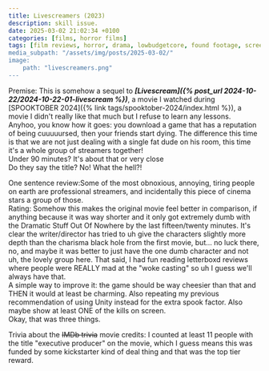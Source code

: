 ```yaml
---
title: Livescreamers (2023)
description: skill issue.
date: 2025-03-02 21:02:34 +0100
categories: [films, horror films]
tags: [film reviews, horror, drama, lowbudgetcore, found footage, screenlife, influencers!, the internet is scary, there was an attempt, featuring the most obnoxious people on earth, they don't say the title]
media_subpath: "/assets/img/posts/2025-03-02/"
image:
    path: "livescreamers.png"
---
```

<span class="reviewsection">Premise:</span> This is somehow a sequel to ***[Livescream]({% post_url 2024-10-22/2024-10-22-01-livescream %})***, a movie I watched during [SPOOKTOBER 2024]({% link tags/spooktober-2024/index.html %}), a movie I didn't really like that much but I refuse to learn any lessons.<br/>Anyhoo, you know how it goes: you download a game that has a reputation of being cuuuuursed, then your friends start dying. The difference this time is that we are not just dealing with a single fat dude on his room, this time it's a whole group of streamers together!<br/>
<span class="reviewsection">Under 90 minutes?</span> It's about that or very close<br/>
<span class="reviewsection">Do they say the title?</span> No! What the hell?!

<span class="reviewsection">One sentence review:</span>Some of the most obnoxious, annoying, tiring people on earth are professional streamers, and incidentally this piece of cinema stars a group of those.<br/>
<span class="reviewsection">Rating:</span> Somehow this makes the original movie feel better in comparison, if anything because it was way shorter and it only got extremely dumb with the Dramatic Stuff Out Of Nowhere by the last fifteen/twenty minutes. It's clear the writer/director has tried to uh give the characters slightly more depth than the charisma black hole from the first movie, but... no luck there, no, and maybe it was better to just have the one dumb character and not uh, the lovely group here. That said, I had fun reading letterboxd reviews where people were REALLY mad at the "woke casting" so uh I guess we'll always have that.<br/>
<span class="reviewsection">A simple way to improve it:</span> the game should be way cheesier than that and THEN it would at least be charming. Also repeating my previous recommendation of using Unity instead for the extra spook factor. Also maybe show at least ONE of the kills on screen.<br/>Okay, that was three things.

<span class="reviewsection">Trivia about the ~~IMDb trivia~~ movie credits:</span> I counted at least 11 people with the title "executive producer" on the movie, which I guess means this was funded by some kickstarter kind of deal thing and that was the top tier reward.